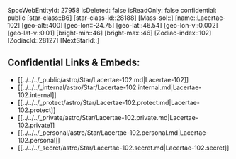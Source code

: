 ﻿---
location: [46.54,-24.75,400]
type: Station
tags:
- astro/Star

---
SpocWebEntityId: 27958
isDeleted: false
isReadOnly: false
confidential: public
[star-class::B6]
[star-class-id::28188]
[Mass-sol::]
[name::Lacertae-102]
[geo-alt::400]
[geo-lon::-24.75]
[geo-lat::46.54]
[geo-lon-v::0.002]
[geo-lat-v::0.01]
[bright-min::46]
[bright-max::46]
[Zodiac-index::102]
[ZodiacId::28127]
[NextStarId::]



## Confidential Links & Embeds: 
- [[../../../_public/astro/Star/Lacertae-102.md|Lacertae-102]] 
- [[../../../_internal/astro/Star/Lacertae-102.internal.md|Lacertae-102.internal]] 
- [[../../../_protect/astro/Star/Lacertae-102.protect.md|Lacertae-102.protect]] 
- [[../../../_private/astro/Star/Lacertae-102.private.md|Lacertae-102.private]] 
- [[../../../_personal/astro/Star/Lacertae-102.personal.md|Lacertae-102.personal]] 
- [[../../../_secret/astro/Star/Lacertae-102.secret.md|Lacertae-102.secret]]

